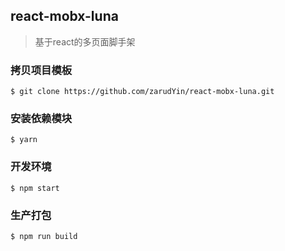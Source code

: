 ##  react-mobx-luna

> 基于react的多页面脚手架



### 拷贝项目模板

```basic
$ git clone https://github.com/zarudYin/react-mobx-luna.git
```

### 安装依赖模块

```basic
$ yarn
```

### 开发环境

```basic
$ npm start
```

### 生产打包

```basic
$ npm run build
```

